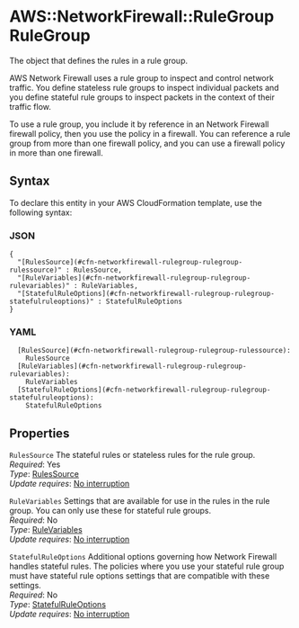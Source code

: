 # AWS::NetworkFirewall::RuleGroup RuleGroup<a name="aws-properties-networkfirewall-rulegroup-rulegroup"></a>

The object that defines the rules in a rule group\. 

AWS Network Firewall uses a rule group to inspect and control network traffic\. You define stateless rule groups to inspect individual packets and you define stateful rule groups to inspect packets in the context of their traffic flow\. 

To use a rule group, you include it by reference in an Network Firewall firewall policy, then you use the policy in a firewall\. You can reference a rule group from more than one firewall policy, and you can use a firewall policy in more than one firewall\. 

## Syntax<a name="aws-properties-networkfirewall-rulegroup-rulegroup-syntax"></a>

To declare this entity in your AWS CloudFormation template, use the following syntax:

### JSON<a name="aws-properties-networkfirewall-rulegroup-rulegroup-syntax.json"></a>

```
{
  "[RulesSource](#cfn-networkfirewall-rulegroup-rulegroup-rulessource)" : RulesSource,
  "[RuleVariables](#cfn-networkfirewall-rulegroup-rulegroup-rulevariables)" : RuleVariables,
  "[StatefulRuleOptions](#cfn-networkfirewall-rulegroup-rulegroup-statefulruleoptions)" : StatefulRuleOptions
}
```

### YAML<a name="aws-properties-networkfirewall-rulegroup-rulegroup-syntax.yaml"></a>

```
  [RulesSource](#cfn-networkfirewall-rulegroup-rulegroup-rulessource): 
    RulesSource
  [RuleVariables](#cfn-networkfirewall-rulegroup-rulegroup-rulevariables): 
    RuleVariables
  [StatefulRuleOptions](#cfn-networkfirewall-rulegroup-rulegroup-statefulruleoptions): 
    StatefulRuleOptions
```

## Properties<a name="aws-properties-networkfirewall-rulegroup-rulegroup-properties"></a>

`RulesSource`  <a name="cfn-networkfirewall-rulegroup-rulegroup-rulessource"></a>
The stateful rules or stateless rules for the rule group\.   
*Required*: Yes  
*Type*: [RulesSource](aws-properties-networkfirewall-rulegroup-rulessource.md)  
*Update requires*: [No interruption](https://docs.aws.amazon.com/AWSCloudFormation/latest/UserGuide/using-cfn-updating-stacks-update-behaviors.html#update-no-interrupt)

`RuleVariables`  <a name="cfn-networkfirewall-rulegroup-rulegroup-rulevariables"></a>
Settings that are available for use in the rules in the rule group\. You can only use these for stateful rule groups\.   
*Required*: No  
*Type*: [RuleVariables](aws-properties-networkfirewall-rulegroup-rulevariables.md)  
*Update requires*: [No interruption](https://docs.aws.amazon.com/AWSCloudFormation/latest/UserGuide/using-cfn-updating-stacks-update-behaviors.html#update-no-interrupt)

`StatefulRuleOptions`  <a name="cfn-networkfirewall-rulegroup-rulegroup-statefulruleoptions"></a>
Additional options governing how Network Firewall handles stateful rules\. The policies where you use your stateful rule group must have stateful rule options settings that are compatible with these settings\.  
*Required*: No  
*Type*: [StatefulRuleOptions](aws-properties-networkfirewall-rulegroup-statefulruleoptions.md)  
*Update requires*: [No interruption](https://docs.aws.amazon.com/AWSCloudFormation/latest/UserGuide/using-cfn-updating-stacks-update-behaviors.html#update-no-interrupt)